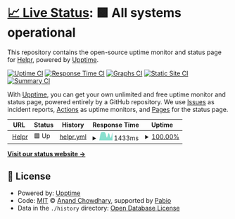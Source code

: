 # [📈 Live Status](https://status.helpr.gg): <!--live status--> **🟩 All systems operational**

This repository contains the open-source uptime monitor and status page for [Helpr](helprbot.cpm), powered by [Upptime](https://github.com/upptime/upptime).

[![Uptime CI](https://github.com/helpr-bot/status/workflows/Uptime%20CI/badge.svg)](https://github.com/helpr-bot/status/actions?query=workflow%3A%22Uptime+CI%22)
[![Response Time CI](https://github.com/helpr-bot/status/workflows/Response%20Time%20CI/badge.svg)](https://github.com/helpr-bot/status/actions?query=workflow%3A%22Response+Time+CI%22)
[![Graphs CI](https://github.com/helpr-bot/status/workflows/Graphs%20CI/badge.svg)](https://github.com/helpr-bot/status/actions?query=workflow%3A%22Graphs+CI%22)
[![Static Site CI](https://github.com/helpr-bot/status/workflows/Static%20Site%20CI/badge.svg)](https://github.com/helpr-bot/status/actions?query=workflow%3A%22Static+Site+CI%22)
[![Summary CI](https://github.com/helpr-bot/status/workflows/Summary%20CI/badge.svg)](https://github.com/helpr-bot/status/actions?query=workflow%3A%22Summary+CI%22)

With [Upptime](https://upptime.js.org), you can get your own unlimited and free uptime monitor and status page, powered entirely by a GitHub repository. We use [Issues](https://github.com/helpr-bot/status/issues) as incident reports, [Actions](https://github.com/helpr-bot/status/actions) as uptime monitors, and [Pages](https://status.helpr.gg) for the status page.

<!--start: status pages-->
<!-- This summary is generated by Upptime (https://github.com/upptime/upptime) -->
<!-- Do not edit this manually, your changes will be overwritten -->
<!-- prettier-ignore -->
| URL | Status | History | Response Time | Uptime |
| --- | ------ | ------- | ------------- | ------ |
| <img alt="" src="https://icons.duckduckgo.com/ip3/helpr.gg.ico" height="13"> [Helpr](https://helpr.gg) | 🟩 Up | [helpr.yml](https://github.com/helpr-bot/status/commits/HEAD/history/helpr.yml) | <details><summary><img alt="Response time graph" src="./graphs/helpr/response-time-week.png" height="20"> 1433ms</summary><br><a href="https://status.helpr.gg/history/helpr"><img alt="Response time 1588" src="https://img.shields.io/endpoint?url=https%3A%2F%2Fraw.githubusercontent.com%2Fhelpr-bot%2Fstatus%2FHEAD%2Fapi%2Fhelpr%2Fresponse-time.json"></a><br><a href="https://status.helpr.gg/history/helpr"><img alt="24-hour response time 1835" src="https://img.shields.io/endpoint?url=https%3A%2F%2Fraw.githubusercontent.com%2Fhelpr-bot%2Fstatus%2FHEAD%2Fapi%2Fhelpr%2Fresponse-time-day.json"></a><br><a href="https://status.helpr.gg/history/helpr"><img alt="7-day response time 1433" src="https://img.shields.io/endpoint?url=https%3A%2F%2Fraw.githubusercontent.com%2Fhelpr-bot%2Fstatus%2FHEAD%2Fapi%2Fhelpr%2Fresponse-time-week.json"></a><br><a href="https://status.helpr.gg/history/helpr"><img alt="30-day response time 1588" src="https://img.shields.io/endpoint?url=https%3A%2F%2Fraw.githubusercontent.com%2Fhelpr-bot%2Fstatus%2FHEAD%2Fapi%2Fhelpr%2Fresponse-time-month.json"></a><br><a href="https://status.helpr.gg/history/helpr"><img alt="1-year response time 1588" src="https://img.shields.io/endpoint?url=https%3A%2F%2Fraw.githubusercontent.com%2Fhelpr-bot%2Fstatus%2FHEAD%2Fapi%2Fhelpr%2Fresponse-time-year.json"></a></details> | <details><summary><a href="https://status.helpr.gg/history/helpr">100.00%</a></summary><a href="https://status.helpr.gg/history/helpr"><img alt="All-time uptime 100.00%" src="https://img.shields.io/endpoint?url=https%3A%2F%2Fraw.githubusercontent.com%2Fhelpr-bot%2Fstatus%2FHEAD%2Fapi%2Fhelpr%2Fuptime.json"></a><br><a href="https://status.helpr.gg/history/helpr"><img alt="24-hour uptime 100.00%" src="https://img.shields.io/endpoint?url=https%3A%2F%2Fraw.githubusercontent.com%2Fhelpr-bot%2Fstatus%2FHEAD%2Fapi%2Fhelpr%2Fuptime-day.json"></a><br><a href="https://status.helpr.gg/history/helpr"><img alt="7-day uptime 100.00%" src="https://img.shields.io/endpoint?url=https%3A%2F%2Fraw.githubusercontent.com%2Fhelpr-bot%2Fstatus%2FHEAD%2Fapi%2Fhelpr%2Fuptime-week.json"></a><br><a href="https://status.helpr.gg/history/helpr"><img alt="30-day uptime 100.00%" src="https://img.shields.io/endpoint?url=https%3A%2F%2Fraw.githubusercontent.com%2Fhelpr-bot%2Fstatus%2FHEAD%2Fapi%2Fhelpr%2Fuptime-month.json"></a><br><a href="https://status.helpr.gg/history/helpr"><img alt="1-year uptime 100.00%" src="https://img.shields.io/endpoint?url=https%3A%2F%2Fraw.githubusercontent.com%2Fhelpr-bot%2Fstatus%2FHEAD%2Fapi%2Fhelpr%2Fuptime-year.json"></a></details>

<!--end: status pages-->

[**Visit our status website →**](https://status.helpr.gg)

## 📄 License

- Powered by: [Upptime](https://github.com/upptime/upptime)
- Code: [MIT](./LICENSE) © [Anand Chowdhary](https://anandchowdhary.com), supported by [Pabio](https://pabio.com)
- Data in the `./history` directory: [Open Database License](https://opendatacommons.org/licenses/odbl/1-0/)
